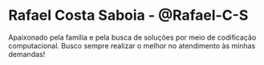 # Rafael Costa Saboia - @Rafael-C-S
Apaixonado pela família e pela busca de soluções por meio de codificação computacional. Busco sempre realizar o melhor no atendimento às minhas demandas! 

